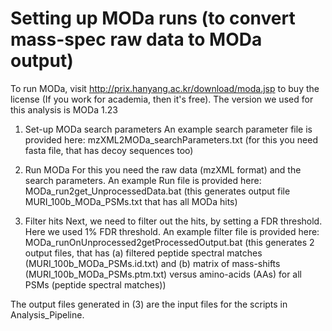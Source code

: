 Setting up MODa runs (to convert mass-spec raw data to MODa output)
===================================================================

To run MODa, visit http://prix.hanyang.ac.kr/download/moda.jsp to buy the license (If you work for academia, then it's free). The version we used for this analysis is MODa 1.23

1. Set-up MODa search parameters 
An example search parameter file is provided here: mzXML2MODa_searchParameters.txt
(for this you need fasta file, that has decoy sequences too)

2. Run MODa
For this you need the raw data (mzXML format) and the search parameters. An example Run file is provided here:
MODa_run2get_UnprocessedData.bat
(this generates output file MURI_100b_MODa_PSMs.txt that has all MODa hits)

3. Filter hits
Next, we need to filter out the hits, by setting a FDR threshold. Here we used 1% FDR threshold. An example filter file is provided here:
MODa_runOnUnprocessed2getProcessedOutput.bat
(this generates 2 output files, that has 
  (a) filtered peptide spectral matches (MURI_100b_MODa_PSMs.id.txt) and 
  (b) matrix of mass-shifts (MURI_100b_MODa_PSMs.ptm.txt) versus amino-acids (AAs) for all PSMs (peptide spectral matches))

The output files generated in (3) are the input files for the scripts in Analysis_Pipeline.

